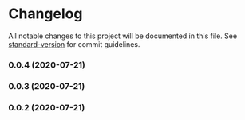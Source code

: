 # Changelog

All notable changes to this project will be documented in this file. See [standard-version](https://github.com/conventional-changelog/standard-version) for commit guidelines.

### 0.0.4 (2020-07-21)

### 0.0.3 (2020-07-21)

### 0.0.2 (2020-07-21)
